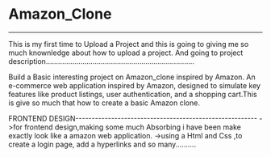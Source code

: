 # Amazon_Clone

---------------------------------------------------------------------------------------------------------------------------------------------------------------------------------

This is my first time to Upload a Project and this is going to giving me so much knownledge about how to upload a project.
And going to project description.........................................................................

Build a Basic interesting project on  Amazon_clone inspired by Amazon.
An e-commerce web application inspired by Amazon, designed to simulate key features like product listings, user authentication, and a shopping cart.This is give so much that how to create a basic Amazon clone.

FRONTEND DESIGN--------------------------------------------------------
->for frontend design,making some much Absorbing i have been make exactly look like a amazon web application.
->using a Html and Css ,to create a login page, add a hyperlinks and so many..........
